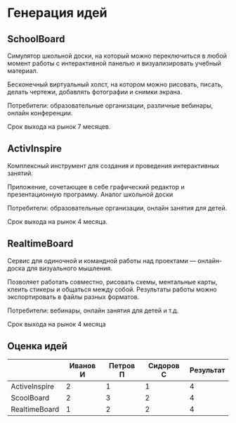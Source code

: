 # Генерация идей
## SchoolBoard
Симулятор школьной доски, на который можно переключиться в любой момент работы с интерактивной панелью и визуализировать учебный материал.

Бесконечный виртуальный холст, на котором можно рисовать, писать, делать чертежи, добавлять фотографии и снимки экрана.

Потребители: образовательные организации, различные вебинары, онлайн конференции.

Срок выхода на рынок 7 месяцев.
## ActivInspire
Комплексный инструмент для создания и проведения интерактивных занятий.

Приложение, сочетающее в себе графический редактор и презентационную программу. Аналог школьной доски

Потребители: образовательные организации, онлайн занятия для детей.

Срок выхода на рынок 4 месяца.
## RealtimeBoard
Сервис для одиночной и командной работы над проектами — онлайн-доска для визуального мышления. 

Позволяет работать совместно, рисовать схемы, ментальные карты, клеить стикеры и общаться между собой. Результаты работы можно экспортировать в файлы разных форматов.

Потребители: вебинары, онлайн занятия для детей и т.д.

Срок выхода на рынок 4 месяца
## Оценка идей

|        | Иванов И | Петров П | Сидоров С     | Результат |
| ------ | ------ | ------- | ------------ | --------- |
| ActiveInspire | 2 | 1 | 1 | 4 |
| ScoolBoard | 2 | 3 | 2 | 4 |
| RealtimeBoard | 1 | 2 | 2 | 4 |

